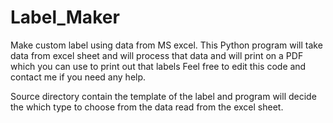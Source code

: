 # Label_Maker
Make custom label using data from MS excel.
This Python program will take data from excel sheet and will process that data and will print on a PDF which you can use to print out that labels
Feel free to edit this code and contact me if you need any help.

Source directory contain the template of the label and program will decide the which type to choose from the data read from the excel sheet.
